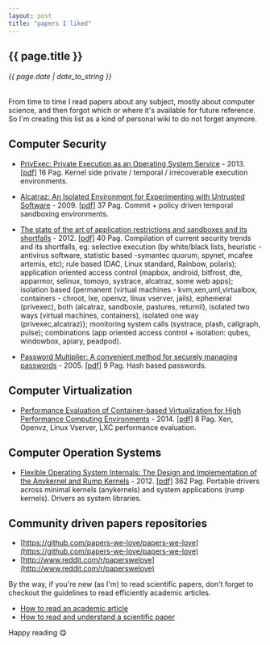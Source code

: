 ```yaml
---
layout: post
title: "papers I liked"
---
```


## {{ page.title }}

###### {{ page.date | date_to_string }}

From time to time I read papers about any subject, mostly about computer science, and then forgot which or where it's available for future reference. So I'm creating this list as a kind of personal wiki to do not forget anymore.

## Computer Security

- [PrivExec: Private Execution as an Operating System Service](http://www.iseclab.org/papers/sp2013privexec) - 2013. [[pdf]](http://f.javier.io/rep/papers/sp2013privexec.pdf) 16 Pag. Kernel side private / temporal / irrecoverable execution environments.


- [Alcatraz: An Isolated Environment for Experimenting with Untrusted Software](https://www.comp.nus.edu.sg/~liangzk/papers/tissec09.pdf) - 2009. [[pdf]](http://f.javier.io/rep/papers/alcatraz-an-isolated-environment-for-experimenting-with-untrusted-software.pdf) 37 Pag. Commit + policy driven temporal sandboxing environments.


- [The state of the art of application restrictions and sandboxes and its shortfalls](http://citeseerx.ist.psu.edu/viewdoc/download?doi=10.1.1.300.4042&rep=rep1&type=pdf) - 2012. [[pdf]](http://f.javier.io/rep/papers/state-of-art-of-application-restrictions-and-sandboxes-2012.pdf) 40 Pag. Compilation of current security trends and its shortfalls, eg: selective execution (by white/black lists, heuristic -antivirus software, statistic based -symantec quorum, spynet, mcafee artemis, etc); rule based (DAC, Linux standard, Rainbow, polaris); application oriented access control (mapbox, android, bitfrost, dte, apparmor, selinux, tomoyo, systrace, alcatraz, some web apps); isolation based {permanent (virtual machines - kvm,xen,uml,virtualbox, containers - chroot, lxe, openvz, linux vserver, jails), ephemeral (privexec), both (alcatraz, sandboxie, pastures, returnil), isolated two ways (virtual machines, containers), isolated one way (privexec,alcatraz)}; monitoring system calls (systrace, plash, callgraph, pulse); combinations (app oriented access control + isolation: qubes, windowbox, apiary, peadpod).


- [Password Multiplier: A convenient method for securely managing passwords](http://www.cs.utexas.edu/~bwaters/publications/papers/www2005.pdf) - 2005. [[pdf]](http://f.javier.io/rep/papers/Password%20Multiplier:%20A%20convenient%20method%20for%20securely%20managing%20passwords.pdf) 9 Pag. Hash based passwords.

## Computer Virtualization

- [Performance Evaluation of Container-based Virtualization for High Performance Computing Environments](http://marceloneves.org/papers/pdp2013-containers.pdf) - 2014. [[pdf]](http://f.javier.io/rep/papers/pdp2013-containers.pdf) 8 Pag. Xen, Openvz, Linux Vserver, LXC performance evaluation.

## Computer Operation Systems

- [Flexible Operating System Internals: The Design and Implementation of the Anykernel and Rump Kernels](http://lib.tkk.fi/Diss/2012/isbn9789526049175/isbn9789526049175.pdf) - 2012. [[pdf]](http://f.javier.io/rep/papers/anykernel-rump-kernel-isbn9789526049175.pdf) 362 Pag. Portable drivers across minimal kernels (anykernels) and system applications (rump kernels). Drivers as system libraries.

<!--
   -## Computer Networks
   -
   -[Maglev: A Fast and Reliable Software Network Load Balancer](http://static.googleusercontent.com/media/research.google.com/en//pubs/archive/44824.pdf) - 2016.[[pdf]](http://f.javier.io/rep/papers/Maglev%20-%20A%20fast%20and%20reliable%20software%20network%20load%20balancer.pdf) 13 Pag. Google's distributed software based network load balancer on commodity hardware.
   -->

## Community driven papers repositories

- [https://github.com/papers-we-love/papers-we-love](https://github.com/papers-we-love/papers-we-love)
- [http://www.reddit.com/r/paperswelove](http://www.reddit.com/r/paperswelove)

By the way, if you're new (as I'm) to read scientific papers, don't forget to checkout the guidelines to read efficiently academic articles.

- [How to read an academic article](http://organizationsandmarkets.com/2010/08/31/how-to-read-an-academic-article/)
- [How to read and understand a scientific paper](http://violentmetaphors.com/2013/08/25/how-to-read-and-understand-a-scientific-paper-2/)

Happy reading &#128523;
